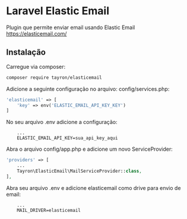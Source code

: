 # Laravel Elastic Email
Plugin que permite enviar email usando Elastic Email 
https://elasticemail.com/


## Instalação

Carregue via composer:
```bash
composer require tayron/elasticemail
```

Adicione a seguinte configuração no arquivo: config/services.php:
```php
'elasticemail' => [
    'key' => env('ELASTIC_EMAIL_API_KEY_KEY')
]
```

No seu arquivo .env adicione a configuração:
```env
    ...
    ELASTIC_EMAIL_API_KEY=sua_api_key_aqui
```

Abra o arquivo config/app.php e adicione um novo ServiceProvider:
```php
'providers' => [
    ...
    Tayron\ElasticEmail\MailServiceProvider::class,
],
```

Abra seu arquivo .env e adicione elasticemail como drive para envio de email:
```env
    ...
    MAIL_DRIVER=elasticemail
```

